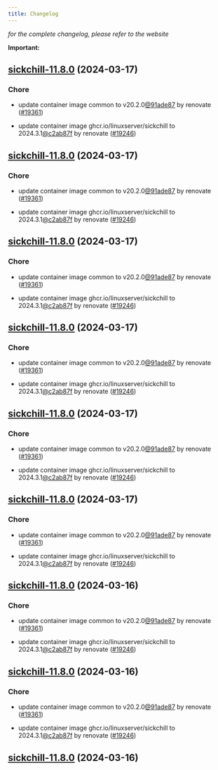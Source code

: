```yaml
---
title: Changelog
---
```



*for the complete changelog, please refer to the website*

**Important:**


## [sickchill-11.8.0](https://github.com/truecharts/charts/compare/sickchill-11.7.0...sickchill-11.8.0) (2024-03-17)

### Chore



- update container image common to v20.2.0[@91ade87](https://github.com/91ade87) by renovate ([#19361](https://github.com/truecharts/charts/issues/19361))

- update container image ghcr.io/linuxserver/sickchill to 2024.3.1[@c2ab87f](https://github.com/c2ab87f) by renovate ([#19246](https://github.com/truecharts/charts/issues/19246))


## [sickchill-11.8.0](https://github.com/truecharts/charts/compare/sickchill-11.7.0...sickchill-11.8.0) (2024-03-17)

### Chore



- update container image common to v20.2.0[@91ade87](https://github.com/91ade87) by renovate ([#19361](https://github.com/truecharts/charts/issues/19361))

- update container image ghcr.io/linuxserver/sickchill to 2024.3.1[@c2ab87f](https://github.com/c2ab87f) by renovate ([#19246](https://github.com/truecharts/charts/issues/19246))


## [sickchill-11.8.0](https://github.com/truecharts/charts/compare/sickchill-11.7.0...sickchill-11.8.0) (2024-03-17)

### Chore



- update container image common to v20.2.0[@91ade87](https://github.com/91ade87) by renovate ([#19361](https://github.com/truecharts/charts/issues/19361))

- update container image ghcr.io/linuxserver/sickchill to 2024.3.1[@c2ab87f](https://github.com/c2ab87f) by renovate ([#19246](https://github.com/truecharts/charts/issues/19246))


## [sickchill-11.8.0](https://github.com/truecharts/charts/compare/sickchill-11.7.0...sickchill-11.8.0) (2024-03-17)

### Chore



- update container image common to v20.2.0[@91ade87](https://github.com/91ade87) by renovate ([#19361](https://github.com/truecharts/charts/issues/19361))

- update container image ghcr.io/linuxserver/sickchill to 2024.3.1[@c2ab87f](https://github.com/c2ab87f) by renovate ([#19246](https://github.com/truecharts/charts/issues/19246))


## [sickchill-11.8.0](https://github.com/truecharts/charts/compare/sickchill-11.7.0...sickchill-11.8.0) (2024-03-17)

### Chore



- update container image common to v20.2.0[@91ade87](https://github.com/91ade87) by renovate ([#19361](https://github.com/truecharts/charts/issues/19361))

- update container image ghcr.io/linuxserver/sickchill to 2024.3.1[@c2ab87f](https://github.com/c2ab87f) by renovate ([#19246](https://github.com/truecharts/charts/issues/19246))


## [sickchill-11.8.0](https://github.com/truecharts/charts/compare/sickchill-11.7.0...sickchill-11.8.0) (2024-03-17)

### Chore



- update container image common to v20.2.0[@91ade87](https://github.com/91ade87) by renovate ([#19361](https://github.com/truecharts/charts/issues/19361))

- update container image ghcr.io/linuxserver/sickchill to 2024.3.1[@c2ab87f](https://github.com/c2ab87f) by renovate ([#19246](https://github.com/truecharts/charts/issues/19246))


## [sickchill-11.8.0](https://github.com/truecharts/charts/compare/sickchill-11.7.0...sickchill-11.8.0) (2024-03-16)

### Chore



- update container image common to v20.2.0[@91ade87](https://github.com/91ade87) by renovate ([#19361](https://github.com/truecharts/charts/issues/19361))

- update container image ghcr.io/linuxserver/sickchill to 2024.3.1[@c2ab87f](https://github.com/c2ab87f) by renovate ([#19246](https://github.com/truecharts/charts/issues/19246))


## [sickchill-11.8.0](https://github.com/truecharts/charts/compare/sickchill-11.7.0...sickchill-11.8.0) (2024-03-16)

### Chore



- update container image common to v20.2.0[@91ade87](https://github.com/91ade87) by renovate ([#19361](https://github.com/truecharts/charts/issues/19361))

- update container image ghcr.io/linuxserver/sickchill to 2024.3.1[@c2ab87f](https://github.com/c2ab87f) by renovate ([#19246](https://github.com/truecharts/charts/issues/19246))


## [sickchill-11.8.0](https://github.com/truecharts/charts/compare/sickchill-11.7.0...sickchill-11.8.0) (2024-03-16)
